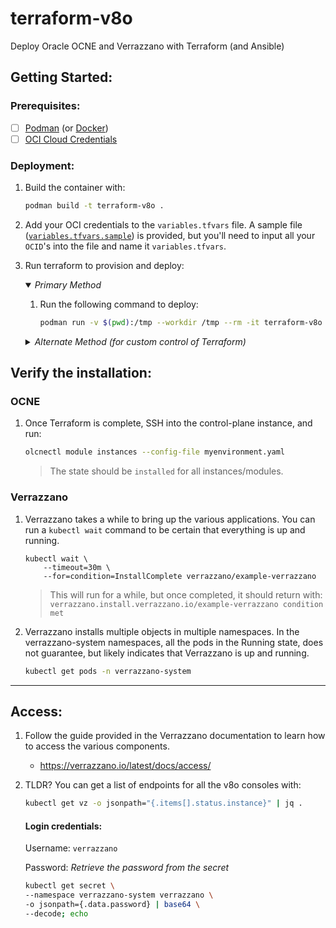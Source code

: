# terraform-v8o

Deploy Oracle OCNE and Verrazzano with Terraform (and Ansible)

## Getting Started:

### Prerequisites:
- [ ] [Podman](https://podman.io/getting-started/installation) (or [Docker](https://docs.docker.com/engine/install/))
- [ ] [OCI Cloud Credentials](./oci-provider-conf.md)

### Deployment:

1. Build the container with:

    ```bash
    podman build -t terraform-v8o .
    ```

2. Add your OCI credentials to the `variables.tfvars` file. A sample file ([`variables.tfvars.sample`](./terraform.tfvars.sample)) is provided, but you'll need to input all your `OCID`'s into the file and name it `variables.tfvars`.

3. Run terraform to provision and deploy:
    
    <details open>
    <summary><i>Primary Method</i></summary>

    1. Run the following command to deploy:

        ```bash
        podman run -v $(pwd):/tmp --workdir /tmp --rm -it terraform-v8o -c "terraform init -upgrade && terraform apply"
        ```
    </details>

    <details>
    <summary><i>Alternate Method (for custom control of Terraform)</i></summary>

     1. Exec into the container with:

        ```bash
        podman run -v $(pwd):/tmp --workdir /tmp --rm -it terraform-v8o
        ```

     2. Use Terraform within the container to provision and deploy your OCNE + Verrazzano environment.

        ```bash
        terraform init
        terraform apply
        ```
        > **NOTE:** This method gives you more control of Terraform. For example, you can deploy multiple instances by leveraging Terraform workspaces (Example: `terraform workspace new ocne2` or `terraform workspace select ocne1`, etc...). Run `terraform help` for more options.
    </details>

## Verify the installation:

### OCNE

1. Once Terraform is complete, SSH into the control-plane instance, and run:

    ```bash
    olcnectl module instances --config-file myenvironment.yaml
    ```

    > The state should be `installed` for all instances/modules.

### Verrazzano

1. Verrazzano takes a while to bring up the various applications. You can run a `kubectl wait` command to be certain that everything is up and running.

    ```
    kubectl wait \
        --timeout=30m \
        --for=condition=InstallComplete verrazzano/example-verrazzano
    ```
    
    > This will run for a while, but once completed, it should return with: `verrazzano.install.verrazzano.io/example-verrazzano condition met`

2. Verrazzano installs multiple objects in multiple namespaces. In the verrazzano-system namespaces, all the pods in the Running state, does not guarantee, but likely indicates that Verrazzano is up and running.

    ```bash
    kubectl get pods -n verrazzano-system
    ```

---

## Access:

1. Follow the guide provided in the Verrazzano documentation to learn how to access the various components.

   - https://verrazzano.io/latest/docs/access/

2. TLDR? You can get a list of endpoints for all the v8o consoles with:

    ```bash
    kubectl get vz -o jsonpath="{.items[].status.instance}" | jq .
    ```

    #### Login credentials:

    Username: `verrazzano`

    Password: *Retrieve the password from the secret*

    ```bash
    kubectl get secret \
    --namespace verrazzano-system verrazzano \
    -o jsonpath={.data.password} | base64 \
    --decode; echo
    ```